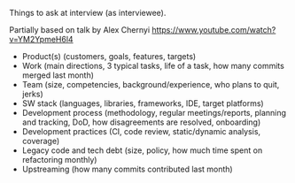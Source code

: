 Things to ask at interview (as interviewee).

Partially based on talk by Alex Chernyi https://www.youtube.com/watch?v=YM2YpmeH6l4

* Product(s) (customers, goals, features, targets)
* Work (main directions, 3 typical tasks, life of a task, how many commits merged last month)
* Team (size, competencies, background/experience, who plans to quit, jerks)
* SW stack (languages, libraries, frameworks, IDE, target platforms)
* Development process (methodology, regular meetings/reports, planning and tracking, DoD, how disagreements are resolved, onboarding)
* Development practices (CI, code review, static/dynamic analysis, coverage)
* Legacy code and tech debt (size, policy, how much time spent on refactoring monthly)
* Upstreaming (how many commits contributed last month)
